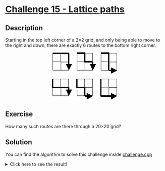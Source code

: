 # [Challenge 15 - Lattice paths](https://projecteuler.net/problem=15)

## Description

Starting in the top left corner of a 2×2 grid, and only being able to move to the right and down, there are exactly 6 routes to the bottom right corner.

<div align=center>
  <img src="image.gif" />
</div>

## Exercise

How many such routes are there through a 20×20 grid?

## Solution

You can find the algorithm to solve this challenge inside [challenge.cpp](challenge.cpp)

<details>
  <summary>Click here to see the result!</summary>

  Result is: `137,846,528,820`
</details>
